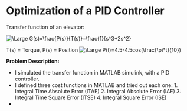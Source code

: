 # Optimization of a PID Controller
Transfer function of an elevator:

![\Large G(s)=\frac{P(s)}{T(s)}=\frac{1}{s^3+2s^2}](https://latex.codecogs.com/svg.latex?\Large&space;G(s)=\frac{P(s)}{T(s)}=\frac{1}{s^3+2s^2+11s}) 

T(s) = Torque, P(s) = Position
![\Large P(t)=4.5-4.5cos(\frac{\pi*t}{10})](https://latex.codecogs.com/svg.latex?\Large&space;G(s)=\frac{P(s)}{T(s)}=\frac{1}{s^3+2s^2+11s}) 

**Problem Description:**
* I simulated the transfer function in MATLAB simulink, with a PID controller.
* I defined three cost functions in MATLAB and tried out each one: 1. Integral Time Absolute Error (ITAE) 2. Integral Absolute Error (IAE) 3. Integral Time Square Error (ITSE) 4. Integral Square Error (ISE)
* 

